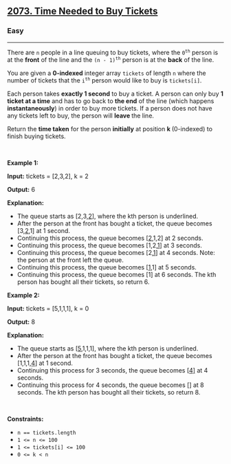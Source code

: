 <h2><a href="https://leetcode.com/problems/time-needed-to-buy-tickets/">2073. Time Needed to Buy Tickets</a></h2><h3>Easy</h3><hr><div><p>There are <code>n</code> people in a line queuing to buy tickets, where the <code>0<sup>th</sup></code> person is at the <strong>front</strong> of the line and the <code>(n - 1)<sup>th</sup></code> person is at the <strong>back</strong> of the line.</p>

<p>You are given a <strong>0-indexed</strong> integer array <code>tickets</code> of length <code>n</code> where the number of tickets that the <code>i<sup>th</sup></code> person would like to buy is <code>tickets[i]</code>.</p>

<p>Each person takes <strong>exactly 1 second</strong> to buy a ticket. A person can only buy <strong>1 ticket at a time</strong> and has to go back to <strong>the end</strong> of the line (which happens <strong>instantaneously</strong>) in order to buy more tickets. If a person does not have any tickets left to buy, the person will <strong>leave </strong>the line.</p>

<p>Return the <strong>time taken</strong> for the person <strong>initially</strong> at position <strong>k</strong><strong> </strong>(0-indexed) to finish buying tickets.</p>

<p>&nbsp;</p>
<p><strong class="example">Example 1:</strong></p>

<div class="example-block">
<p><strong>Input:</strong> <span class="example-io">tickets = [2,3,2], k = 2</span></p>

<p><strong>Output:</strong> <span class="example-io">6</span></p>

<p><strong>Explanation:</strong></p>

<ul>
	<li>The queue starts as [2,3,<u>2</u>], where the kth person is underlined.</li>
	<li>After the person at the front has bought a ticket, the queue becomes [3,<u>2</u>,1] at 1 second.</li>
	<li>Continuing this process, the queue becomes [<u>2</u>,1,2] at 2 seconds.</li>
	<li>Continuing this process, the queue becomes [1,2,<u>1</u>] at 3 seconds.</li>
	<li>Continuing this process, the queue becomes [2,<u>1</u>] at 4 seconds. Note: the person at the front left the queue.</li>
	<li>Continuing this process, the queue becomes [<u>1</u>,1] at 5 seconds.</li>
	<li>Continuing this process, the queue becomes [1] at 6 seconds. The kth person has bought all their tickets, so return 6.</li>
</ul>
</div>

<p><strong class="example">Example 2:</strong></p>

<div class="example-block">
<p><strong>Input:</strong> <span class="example-io">tickets = [5,1,1,1], k = 0</span></p>

<p><strong>Output:</strong> <span class="example-io">8</span></p>

<p><strong>Explanation:</strong></p>

<ul>
	<li>The queue starts as [<u>5</u>,1,1,1], where the kth person is underlined.</li>
	<li>After the person at the front has bought a ticket, the queue becomes [1,1,1,<u>4</u>] at 1 second.</li>
	<li>Continuing this process for 3 seconds, the queue becomes [<u>4]</u> at 4 seconds.</li>
	<li>Continuing this process for 4 seconds, the queue becomes [] at 8 seconds. The kth person has bought all their tickets, so return 8.</li>
</ul>
</div>

<p>&nbsp;</p>
<p><strong>Constraints:</strong></p>

<ul>
	<li><code>n == tickets.length</code></li>
	<li><code>1 &lt;= n &lt;= 100</code></li>
	<li><code>1 &lt;= tickets[i] &lt;= 100</code></li>
	<li><code>0 &lt;= k &lt; n</code></li>
</ul>
</div>